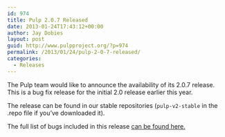 ```yaml
---
id: 974
title: Pulp 2.0.7 Released
date: 2013-01-24T17:43:12+00:00
author: Jay Dobies
layout: post
guid: http://www.pulpproject.org/?p=974
permalink: /2013/01/24/pulp-2-0-7-released/
categories:
  - Releases
---
```

The Pulp team would like to announce the availability of its 2.0.7 release. This is a bug fix release for the initial 2.0 release earlier this year.

The release can be found in our stable repositories (`pulp-v2-stable` in the .repo file if you&#8217;ve downloaded it).

The full list of bugs included in this release <a href="https://bugzilla.redhat.com/buglist.cgi?list_id=1040457&#038;classification=Community&#038;target_release=2.0.7&#038;query_format=advanced&#038;bug_status=NEW&#038;bug_status=ASSIGNED&#038;bug_status=POST&#038;bug_status=MODIFIED&#038;bug_status=ON_DEV&#038;bug_status=ON_QA&#038;bug_status=VERIFIED&#038;bug_status=RELEASE_PENDING&#038;bug_status=CLOSED&#038;product=Pulp" target="new">can be found here.</a>
